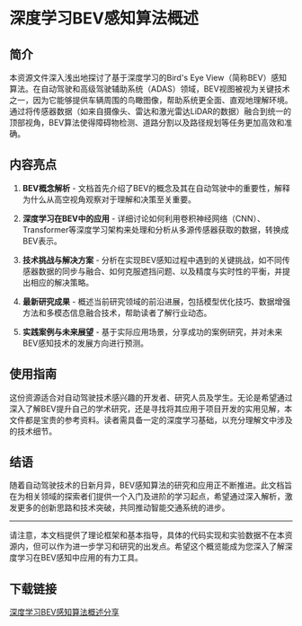 # 深度学习BEV感知算法概述

## 简介

本资源文件深入浅出地探讨了基于深度学习的Bird's Eye View（简称BEV）感知算法。在自动驾驶和高级驾驶辅助系统（ADAS）领域，BEV视图被视为关键技术之一，因为它能够提供车辆周围的鸟瞰图像，帮助系统更全面、直观地理解环境。通过将传感器数据（如来自摄像头、雷达和激光雷达LiDAR的数据）融合到统一的顶部视角，BEV算法使得障碍物检测、道路分割以及路径规划等任务更加高效和准确。

## 内容亮点

1. **BEV概念解析** - 文档首先介绍了BEV的概念及其在自动驾驶中的重要性，解释为什么从高空视角观察对于理解和决策至关重要。
   
2. **深度学习在BEV中的应用** - 详细讨论如何利用卷积神经网络（CNN）、Transformer等深度学习架构来处理和分析从多源传感器获取的数据，转换成BEV表示。
   
3. **技术挑战与解决方案** - 分析在实现BEV感知过程中遇到的关键挑战，如不同传感器数据的同步与融合、如何克服遮挡问题、以及精度与实时性的平衡，并提出相应的解决策略。
   
4. **最新研究成果** - 概述当前研究领域的前沿进展，包括模型优化技巧、数据增强方法和多模态信息融合技术，帮助读者了解行业动态。
   
5. **实践案例与未来展望** - 基于实际应用场景，分享成功的案例研究，并对未来BEV感知技术的发展方向进行预测。

## 使用指南

这份资源适合对自动驾驶技术感兴趣的开发者、研究人员及学生。无论是希望通过深入了解BEV提升自己的学术研究，还是寻找将其应用于项目开发的实用见解，本文件都是宝贵的参考资料。读者需具备一定的深度学习基础，以充分理解文中涉及的技术细节。

## 结语

随着自动驾驶技术的日新月异，BEV感知算法的研究和应用正不断推进。此文档旨在为相关领域的探索者们提供一个入门及进阶的学习起点，希望通过深入解析，激发更多的创新思路和技术突破，共同推动智能交通系统的进步。

---

请注意，本文档提供了理论框架和基本指导，具体的代码实现和实验数据不在本资源内，但可以作为进一步学习和研究的出发点。希望这个概览能成为您深入了解深度学习在BEV感知中应用的有力工具。

## 下载链接

[深度学习BEV感知算法概述分享](https://pan.quark.cn/s/04b3ce5d9ae9)